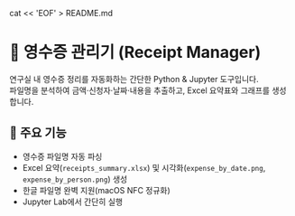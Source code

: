 cat << 'EOF' > README.md
# 🧾 영수증 관리기 (Receipt Manager)

연구실 내 영수증 정리를 자동화하는 간단한 Python & Jupyter 도구입니다.  
파일명을 분석하여 금액·신청자·날짜·내용을 추출하고, Excel 요약표와 그래프를 생성합니다.

## 🚀 주요 기능
- 영수증 파일명 자동 파싱  
- Excel 요약(`receipts_summary.xlsx`) 및 시각화(`expense_by_date.png`, `expense_by_person.png`) 생성  
- 한글 파일명 완벽 지원(macOS NFC 정규화)  
- Jupyter Lab에서 간단히 실행
